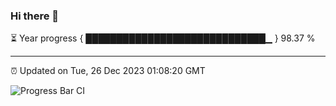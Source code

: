 ### Hi there 👋

⏳ Year progress { █████████████████████████████▁ } 98.37 %

---

⏰ Updated on Tue, 26 Dec 2023 01:08:20 GMT

![Progress Bar CI](https://github.com/liununu/liununu/workflows/Progress%20Bar%20CI/badge.svg)

